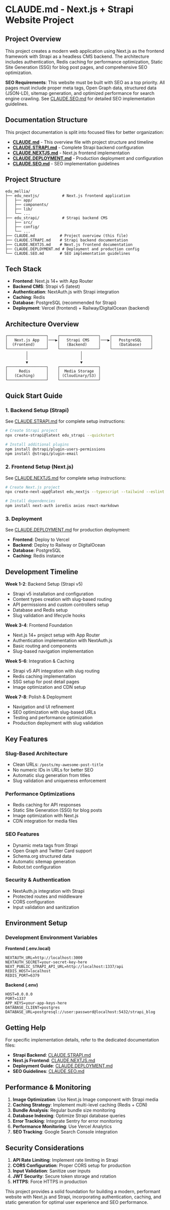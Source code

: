 # CLAUDE.md - Next.js + Strapi Website Project

## Project Overview

This project creates a modern web application using Next.js as the frontend framework with Strapi as a headless CMS backend. The architecture includes authentication, Redis caching for performance optimization, Static Site Generation (SSG) for blog post pages, and comprehensive SEO optimization.

**SEO Requirements**: This website must be built with SEO as a top priority. All pages must include proper meta tags, Open Graph data, structured data (JSON-LD), sitemap generation, and optimized performance for search engine crawling. See [CLAUDE.SEO.md](./CLAUDE.SEO.md) for detailed SEO implementation guidelines.

## Documentation Structure

This project documentation is split into focused files for better organization:

- **[CLAUDE.md](./CLAUDE.md)** - This overview file with project structure and timeline
- **[CLAUDE.STRAPI.md](./CLAUDE.STRAPI.md)** - Complete Strapi backend configuration
- **[CLAUDE.NEXTJS.md](./CLAUDE.NEXTJS.md)** - Next.js frontend implementation
- **[CLAUDE.DEPLOYMENT.md](./CLAUDE.DEPLOYMENT.md)** - Production deployment and configuration
- **[CLAUDE.SEO.md](./CLAUDE.SEO.md)** - SEO implementation guidelines

## Project Structure

```
edu_mellia/
├── edu_nextjs/          # Next.js frontend application
│   ├── app/
│   ├── components/
│   ├── lib/
│   └── ...
├── edu_strapi/          # Strapi backend CMS
│   ├── src/
│   ├── config/
│   └── ...
├── CLAUDE.md           # Project overview (this file)
├── CLAUDE.STRAPI.md    # Strapi backend documentation
├── CLAUDE.NEXTJS.md    # Next.js frontend documentation
├── CLAUDE.DEPLOYMENT.md # Deployment and production config
└── CLAUDE.SEO.md       # SEO implementation guidelines
```

## Tech Stack

- **Frontend**: Next.js 14+ with App Router
- **Backend CMS**: Strapi v5 (latest)
- **Authentication**: NextAuth.js with Strapi integration
- **Caching**: Redis
- **Database**: PostgreSQL (recommended for Strapi)
- **Deployment**: Vercel (frontend) + Railway/DigitalOcean (backend)

## Architecture Overview

```
┌─────────────────┐    ┌─────────────────┐    ┌─────────────────┐
│   Next.js App   │───▶│   Strapi CMS    │───▶│   PostgreSQL    │
│  (Frontend)     │    │   (Backend)     │    │   (Database)    │
└─────────────────┘    └─────────────────┘    └─────────────────┘
         │                       │
         │                       │
         ▼                       ▼
┌─────────────────┐    ┌─────────────────┐
│     Redis       │    │  Media Storage  │
│   (Caching)     │    │ (Cloudinary/S3) │
└─────────────────┘    └─────────────────┘
```

## Quick Start Guide

### 1. Backend Setup (Strapi)
See [CLAUDE.STRAPI.md](./CLAUDE.STRAPI.md) for complete setup instructions:

```bash
# Create Strapi project
npx create-strapi@latest edu_strapi --quickstart

# Install additional plugins
npm install @strapi/plugin-users-permissions
npm install @strapi/plugin-email
```

### 2. Frontend Setup (Next.js)
See [CLAUDE.NEXTJS.md](./CLAUDE.NEXTJS.md) for complete setup instructions:

```bash
# Create Next.js project
npx create-next-app@latest edu_nextjs --typescript --tailwind --eslint --app

# Install dependencies
npm install next-auth ioredis axios react-markdown
```

### 3. Deployment
See [CLAUDE.DEPLOYMENT.md](./CLAUDE.DEPLOYMENT.md) for production deployment:

- **Frontend**: Deploy to Vercel
- **Backend**: Deploy to Railway or DigitalOcean
- **Database**: PostgreSQL
- **Caching**: Redis instance

## Development Timeline

**Week 1-2**: Backend Setup (Strapi v5)
- Strapi v5 installation and configuration
- Content types creation with slug-based routing
- API permissions and custom controllers setup
- Database and Redis setup
- Slug validation and lifecycle hooks

**Week 3-4**: Frontend Foundation
- Next.js 14+ project setup with App Router
- Authentication implementation with NextAuth.js
- Basic routing and components
- Slug-based navigation implementation

**Week 5-6**: Integration & Caching
- Strapi v5 API integration with slug routing
- Redis caching implementation
- SSG setup for post detail pages
- Image optimization and CDN setup

**Week 7-8**: Polish & Deployment
- Navigation and UI refinement
- SEO optimization with slug-based URLs
- Testing and performance optimization
- Production deployment with slug validation

## Key Features

### Slug-Based Architecture
- Clean URLs: `/posts/my-awesome-post-title`
- No numeric IDs in URLs for better SEO
- Automatic slug generation from titles
- Slug validation and uniqueness enforcement

### Performance Optimizations
- Redis caching for API responses
- Static Site Generation (SSG) for blog posts
- Image optimization with Next.js
- CDN integration for media files

### SEO Features
- Dynamic meta tags from Strapi
- Open Graph and Twitter Card support
- Schema.org structured data
- Automatic sitemap generation
- Robot.txt configuration

### Security & Authentication
- NextAuth.js integration with Strapi
- Protected routes and middleware
- CORS configuration
- Input validation and sanitization

## Environment Setup

### Development Environment Variables

**Frontend (.env.local)**
```env
NEXTAUTH_URL=http://localhost:3000
NEXTAUTH_SECRET=your-secret-key-here
NEXT_PUBLIC_STRAPI_API_URL=http://localhost:1337/api
REDIS_HOST=localhost
REDIS_PORT=6379
```

**Backend (.env)**
```env
HOST=0.0.0.0
PORT=1337
APP_KEYS=your-app-keys-here
DATABASE_CLIENT=postgres
DATABASE_URL=postgresql://user:password@localhost:5432/strapi_blog
```

## Getting Help

For specific implementation details, refer to the dedicated documentation files:

- **Strapi Backend**: [CLAUDE.STRAPI.md](./CLAUDE.STRAPI.md)
- **Next.js Frontend**: [CLAUDE.NEXTJS.md](./CLAUDE.NEXTJS.md)
- **Deployment Guide**: [CLAUDE.DEPLOYMENT.md](./CLAUDE.DEPLOYMENT.md)
- **SEO Guidelines**: [CLAUDE.SEO.md](./CLAUDE.SEO.md)

## Performance & Monitoring

1. **Image Optimization**: Use Next.js Image component with Strapi media
2. **Caching Strategy**: Implement multi-level caching (Redis + CDN)
3. **Bundle Analysis**: Regular bundle size monitoring
4. **Database Indexing**: Optimize Strapi database queries
5. **Error Tracking**: Integrate Sentry for error monitoring
6. **Performance Monitoring**: Use Vercel Analytics
7. **SEO Tracking**: Google Search Console integration

## Security Considerations

1. **API Rate Limiting**: Implement rate limiting in Strapi
2. **CORS Configuration**: Proper CORS setup for production
3. **Input Validation**: Sanitize user inputs
4. **JWT Security**: Secure token storage and rotation
5. **HTTPS**: Force HTTPS in production

This project provides a solid foundation for building a modern, performant website with Next.js and Strapi, incorporating authentication, caching, and static generation for optimal user experience and SEO performance.